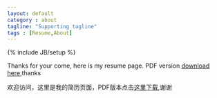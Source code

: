 ```yaml
---
layout: default
category : about
tagline: "Supporting tagline"
tags : [Resume,About]
---
```

{% include JB/setup %}

Thanks for your come, here is my resume page. PDF version [download here][Resume_for_Firmware_Embedded_system],thanks

欢迎访问，这里是我的简历页面，PDF版本点击[这里下载][Resume_for_Firmware_Embedded_system],谢谢


[Resume_for_Firmware_Embedded_system]:https://raw.githubusercontent.com/DingSoung/dingsoung.github.com/master/page/attach/Ding_Soung_Resume_for_Firmware_Embedded_system.pdf